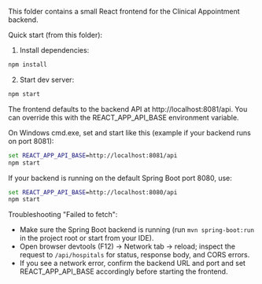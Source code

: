 This folder contains a small React frontend for the Clinical Appointment backend.

Quick start (from this folder):

1. Install dependencies:

```bash
npm install
```

2. Start dev server:

```bash
npm start
```

The frontend defaults to the backend API at http://localhost:8081/api. You can override this with the REACT_APP_API_BASE environment variable.

On Windows cmd.exe, set and start like this (example if your backend runs on port 8081):

```cmd
set REACT_APP_API_BASE=http://localhost:8081/api
npm start
```

If your backend is running on the default Spring Boot port 8080, use:

```cmd
set REACT_APP_API_BASE=http://localhost:8080/api
npm start
```

Troubleshooting "Failed to fetch":
- Make sure the Spring Boot backend is running (run `mvn spring-boot:run` in the project root or start from your IDE).
- Open browser devtools (F12) -> Network tab -> reload; inspect the request to `/api/hospitals` for status, response body, and CORS errors.
- If you see a network error, confirm the backend URL and port and set REACT_APP_API_BASE accordingly before starting the frontend.
